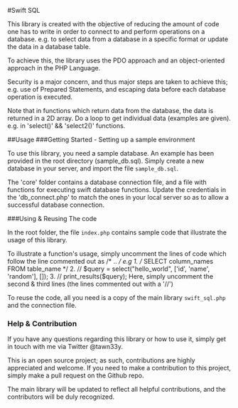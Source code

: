 #Swift SQL

This library is created with the objective of reducing the amount of code one has 
to write in order to connect to and perform operations on a database.
e.g. to select data from a database in a specific format or update the data in a database table.

To achieve this, the library uses the PDO approach and an object-oriented approach in the PHP Language.

Security is a major concern, and thus major steps are taken to achieve this;
e.g. use of Prepared Statements, and escaping data before each database operation is executed.

Note that in functions which return data from the database, the data is returned in a 2D array. Do a loop to get individual data (examples are given).
      e.g. in 'select()' && 'select2()' functions.

##Usage
###Getting Started - Setting up a sample environment

To use this library, you need a sample database. An example has been provided in 
the root directory (sample_db.sql). Simply create a new database in your server, 
and import the file `sample_db.sql`.

The 'core' folder contains a database connection file, and a file with functions 
for executing swift database functions. Update the credentials in the 'db_connect.php'
to match the ones in your local server so as to allow a successful database connection.

###Using & Reusing The code

In the root folder, the file `index.php` contains sample code that illustrate the
usage of this library.

To illustrate a function's usage, simply uncomment the lines of code which follow
 the line commented out as /* .. */
    e.g   1.  /* SELECT column_names FROM table_name */
          2.  // $query = select("hello_world", ['id', 'name', 'random'], []);
          3.  // print_results($query);
Here, simply uncomment the second & third lines (the lines commented out with a '//')

To reuse the code, all you need is a copy of the main library `swift_sql.php` 
and the connection file.

### Help & Contribution

If you have any questions regarding this library or how to use it, 
simply get in touch with me via Twitter @tawn33y.

This is an open source project; as such, contributions are highly appreciated 
and welcome. If you need to make a contribution to this project, simply make a 
pull request on the Github repo.

The main library will be updated to reflect all helpful contributions, 
and the contributors will be duly recognized.
